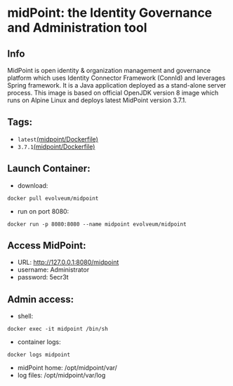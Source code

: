 # midPoint: the Identity Governance and Administration tool
## Info
MidPoint is open identity & organization management and governance platform which uses Identity Connector Framework (ConnId) and leverages Spring framework. It is a Java application deployed as a stand-alone server process. This image is based on official OpenJDK version 8 image which runs on Alpine Linux and deploys latest MidPoint version 3.7.1.

## Tags:
- `latest`[(midpoint/Dockerfile)](https://github.com/Evolveum/midpoint-docker)
- `3.7.1`[(midpoint/Dockerfile)](https://github.com/Evolveum/midpoint-docker/tree/3.7.1)

## Launch Container:
- download:
```
docker pull evolveum/midpoint
```
- run on port 8080:
```
docker run -p 8080:8080 --name midpoint evolveum/midpoint
```

## Access MidPoint:
- URL: http://127.0.0.1:8080/midpoint
- username: Administrator
- password: 5ecr3t

## Admin access:
- shell:
```
docker exec -it midpoint /bin/sh
```
- container logs:
```
docker logs midpoint
```
- midPoint home: /opt/midpoint/var/
- log files: /opt/midpoint/var/log
